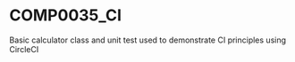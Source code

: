 # COMP0035_CI
Basic calculator class and unit test used to demonstrate CI principles using CircleCI
